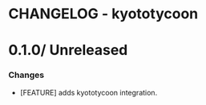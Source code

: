 # CHANGELOG - kyototycoon

0.1.0/ Unreleased
==================

### Changes

* [FEATURE] adds kyototycoon integration.
